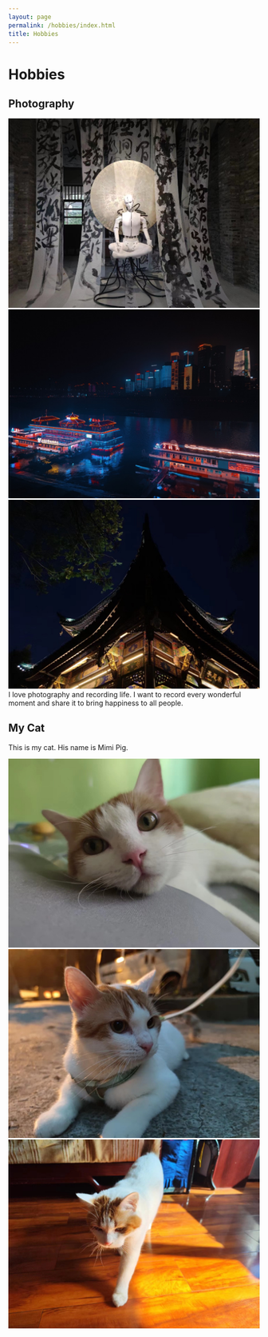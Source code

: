 ```yaml
---
layout: page
permalink: /hobbies/index.html
title: Hobbies
---
```


# Hobbies

## Photography

<div class="third">
<img src="/image/Photo No.1.jpg">
<img src="/image/Photo No.2.jpg">
<img src="/image/Photo No.3.jpg">
</div>
I love photography and recording life. I want to record every wonderful moment and share it to bring happiness to all people.


## My Cat

This is my cat. His name is Mimi Pig.

<div class="third">
<img src="/image/Cat No.1.jpg">
<img src="/image/Cat No.2.jpg">
<img src="/image/Cat No.3.jpg">
</div>
<br>

